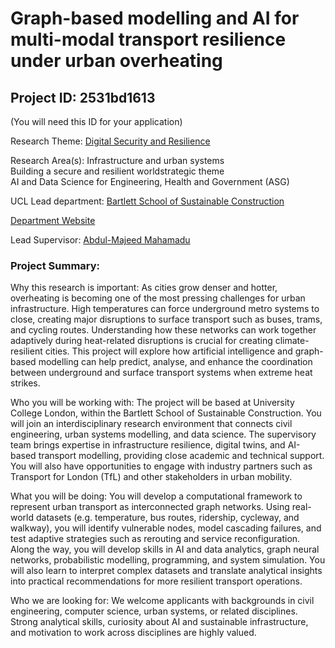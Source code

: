 # Graph-based modelling and AI for multi-modal transport resilience under urban overheating

## Project ID: **2531bd1613**
(You will need this ID for your application)

Research Theme: [Digital Security and Resilience](../themes/digital-security-and-resilience.md)

Research Area(s):
Infrastructure and urban systems<br />Building a secure and resilient worldstrategic theme<br />AI and Data Science for Engineering, Health and Government (ASG)

UCL Lead department: [Bartlett School of Sustainable Construction](../departments/bartlett-school-of-sustainable-construction.md)

[Department Website](https://www.ucl.ac.uk/bartlett/construction)

Lead Supervisor: [Abdul-Majeed Mahamadu](https://profiles.ucl.ac.uk/87183)

### Project Summary:

Why this research is important:
As cities grow denser and hotter, overheating is becoming one of the most pressing challenges for urban infrastructure. High temperatures can force underground metro systems to close, creating major disruptions to surface transport such as buses, trams, and cycling routes. Understanding how these networks can work together adaptively during heat-related disruptions is crucial for creating climate-resilient cities. This project will explore how artificial intelligence and graph-based modelling can help predict, analyse, and enhance the coordination between underground and surface transport systems when extreme heat strikes.

Who you will be working with:
The project will be based at University College London, within the Bartlett School of Sustainable Construction. You will join an interdisciplinary research environment that connects civil engineering, urban systems modelling, and data science. The supervisory team brings expertise in infrastructure resilience, digital twins, and AI-based transport modelling, providing close academic and technical support. You will also have opportunities to engage with industry partners such as Transport for London (TfL) and other stakeholders in urban mobility.

What you will be doing:
You will develop a computational framework to represent urban transport as interconnected graph networks. Using real-world datasets (e.g. temperature, bus routes, ridership, cycleway, and walkway), you will identify vulnerable nodes, model cascading failures, and test adaptive strategies such as rerouting and service reconfiguration. Along the way, you will develop skills in AI and data analytics, graph neural networks, probabilistic modelling, programming, and system simulation. You will also learn to interpret complex datasets and translate analytical insights into practical recommendations for more resilient transport operations.

Who we are looking for:
We welcome applicants with backgrounds in civil engineering, computer science, urban systems, or related disciplines. Strong analytical skills, curiosity about AI and sustainable infrastructure, and motivation to work across disciplines are highly valued.
